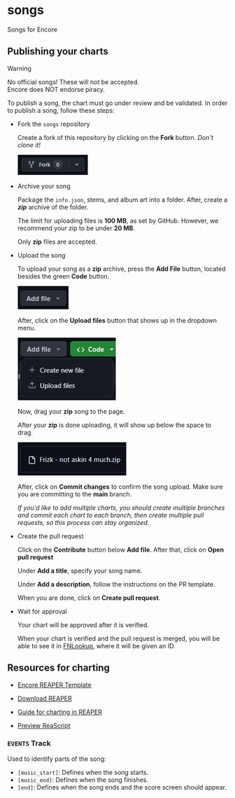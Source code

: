 # songs
Songs for Encore

## Publishing your charts

> [!WARNING]
> No official songs! These will not be accepted.<br>
> Encore does NOT endorse piracy.

To publish a song, the chart must go under review and be validated.
In order to publish a song, follow these steps:

- Fork the `songs` repository

    Create a fork of this repository by clicking on the **Fork** button. *Don't clone it!*

    ![fork](images/fork.png)

- Archive your song
    
    Package the `info.json`, stems, and album art into a folder. After, create a ***zip*** archive of the folder.

    The limit for uploading files is **100 MB**, as set by GitHub. However, we recommend your zip to be under **20 MB**.

    Only **zip** files are accepted.

- Upload the song

    To upload your song as a **zip** archive, press the **Add File** button, located besides the green **Code** button.

    ![add-file](images/add-file.png)

    After, click on the **Upload files** button that shows up in the dropdown menu.

    ![add-new-file](images/add-new-file.png)

    Now, drag your **zip** song to the page.

    After your **zip** is done uploading, it will show up below the space to drag.

    ![fileupload](images/fileupload.png)

    After, click on **Commit changes** to confirm the song upload. Make sure you are committing to the **main** branch.

    *If you'd like to add multiple charts, you should create multiple branches and commit each chart to each branch, then create multiple pull requests, so this process can stay organized.*

- Create the pull request

    Click on the **Contribute** button below **Add file**. After that, click on **Open pull request**

    Under **Add a title**, specify your song name.

    Under **Add a description**, follow the instructions on the PR template.

    When you are done, click on **Create pull request**.

- Wait for approval

    Your chart will be approved after it is verified.

    When your chart is verified and the pull request is merged, you will be able to see it in [FNLookup](https://fnlookup.github.io/encore/), where it will be given an ID.

## Resources for charting

- [Encore REAPER Template](https://github.com/Encore-Developers/songs/raw/main/images/Encore%20Template.zip)

- [Download REAPER](https://www.reaper.fm/download.php)

- [Guide for charting in REAPER](https://docs.google.com/document/d/1b7KcHJ5uX-jcAjeRTStJRxcEvZ5ohYNOeVvezG03vwA/edit#heading=h.u8vd9w9b6n0y)

- [Preview ReaScript](https://github.com/NarrikSynthfox/EncorePreview)

### `EVENTS` Track
Used to identify parts of the song:

- `[music_start]`: Defines when the song starts.
- `[music_end]`: Defines when the song finishes.
- `[end]`: Defines when the song ends and the score screen should appear.
